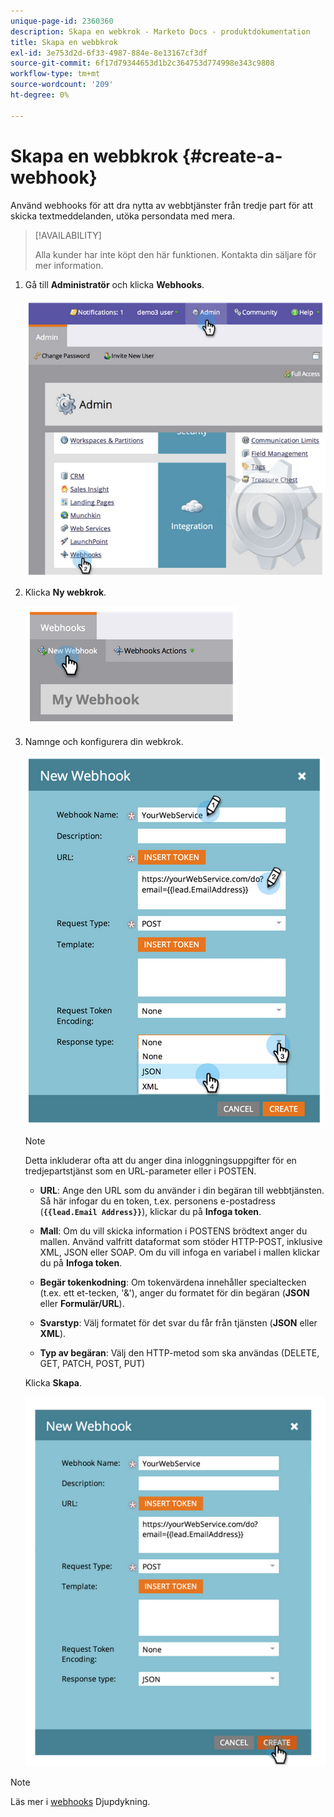 ```yaml
---
unique-page-id: 2360360
description: Skapa en webkrok - Marketo Docs - produktdokumentation
title: Skapa en webbkrok
exl-id: 3e753d2d-6f33-4987-884e-8e13167cf3df
source-git-commit: 6f17d79344653d1b2c364753d774998e343c9808
workflow-type: tm+mt
source-wordcount: '209'
ht-degree: 0%

---
```


# Skapa en webbkrok {#create-a-webhook}

Använd webhooks för att dra nytta av webbtjänster från tredje part för att skicka textmeddelanden, utöka persondata med mera.

>[!AVAILABILITY]
>
>Alla kunder har inte köpt den här funktionen. Kontakta din säljare för mer information.

1. Gå till **Administratör** och klicka **Webhooks**.

   ![](assets/image2014-9-24-14-3a52-3a57.png)

1. Klicka **Ny webkrok**.

   ![](assets/image2014-9-24-14-3a53-3a9.png)

1. Namnge och konfigurera din webkrok.

   ![](assets/image2014-9-24-14-3a53-3a19.png)

   >[!NOTE]
   >
   >Detta inkluderar ofta att du anger dina inloggningsuppgifter för en tredjepartstjänst som en URL-parameter eller i POSTEN.

   * **URL**: Ange den URL som du använder i din begäran till webbtjänsten. Så här infogar du en token, t.ex. personens e-postadress (**`{{lead.Email Address}}`**), klickar du på **Infoga token**.

   * **Mall**: Om du vill skicka information i POSTENS brödtext anger du mallen. Använd valfritt dataformat som stöder HTTP-POST, inklusive XML, JSON eller SOAP. Om du vill infoga en variabel i mallen klickar du på **Infoga token**.

   * **Begär tokenkodning**: Om tokenvärdena innehåller specialtecken (t.ex. ett et-tecken, &#39;&amp;&#39;), anger du formatet för din begäran (**JSON** eller **Formulär/URL**).

   * **Svarstyp**: Välj formatet för det svar du får från tjänsten (**JSON** eller **XML**).

   * **Typ av begäran**: Välj den HTTP-metod som ska användas (DELETE, GET, PATCH, POST, PUT)

   Klicka **Skapa**.

   ![](assets/image2014-9-24-14-3a53-3a35.png)

>[!NOTE]
>
>Läs mer i [webhooks](https://developers.marketo.com/documentation/webhooks/) Djupdykning.
